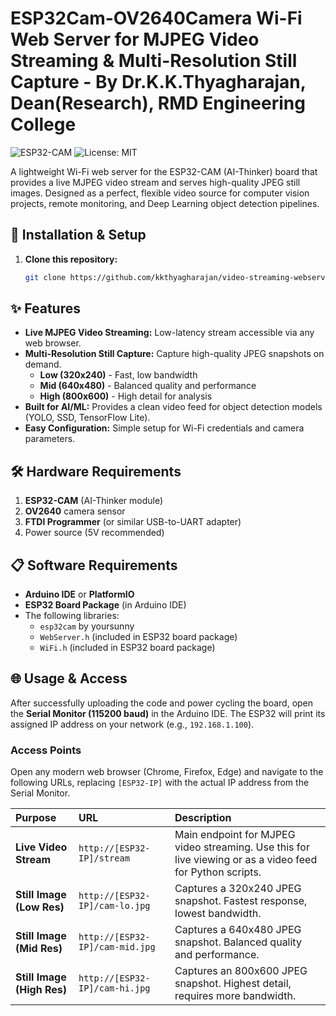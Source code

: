 # ESP32Cam-OV2640Camera Wi-Fi Web Server for MJPEG Video Streaming & Multi-Resolution Still Capture  - By Dr.K.K.Thyagharajan, Dean(Research), RMD Engineering College

![ESP32-CAM](https://img.shields.io/badge/ESP32-CAM-FF0000?style=for-the-badge&logo=arduino&logoColor=white)
![License: MIT](https://img.shields.io/badge/License-MIT-green.svg?style=for-the-badge)

A lightweight Wi-Fi web server for the ESP32-CAM (AI-Thinker) board that provides a live MJPEG video stream and serves high-quality JPEG still images. Designed as a perfect, flexible video source for computer vision projects, remote monitoring, and Deep Learning object detection pipelines.

## 🚀 Installation & Setup

1. **Clone this repository:**
   ```bash
   git clone https://github.com/kkthyagharajan/video-streaming-webserver-esp32.git
   
## ✨ Features

- **Live MJPEG Video Streaming:** Low-latency stream accessible via any web browser.
- **Multi-Resolution Still Capture:** Capture high-quality JPEG snapshots on demand.
  - **Low (320x240)** - Fast, low bandwidth
  - **Mid (640x480)** - Balanced quality and performance
  - **High (800x600)** - High detail for analysis
- **Built for AI/ML:** Provides a clean video feed for object detection models (YOLO, SSD, TensorFlow Lite).
- **Easy Configuration:** Simple setup for Wi-Fi credentials and camera parameters.

## 🛠️ Hardware Requirements

1. **ESP32-CAM** (AI-Thinker module)
2. **OV2640** camera sensor
3. **FTDI Programmer** (or similar USB-to-UART adapter)
4. Power source (5V recommended)

## 📋 Software Requirements

- **Arduino IDE** or **PlatformIO**
- **ESP32 Board Package** (in Arduino IDE)
- The following libraries:
  - `esp32cam` by yoursunny
  - `WebServer.h` (included in ESP32 board package)
  - `WiFi.h` (included in ESP32 board package)

## 🌐 Usage & Access
After successfully uploading the code and power cycling the board, open the **Serial Monitor (115200 baud)** in the Arduino IDE. The ESP32 will print its assigned IP address on your network (e.g., `192.168.1.100`).

### **Access Points**
Open any modern web browser (Chrome, Firefox, Edge) and navigate to the following URLs, replacing `[ESP32-IP]` with the actual IP address from the Serial Monitor.

| Purpose | URL | Description |
| :--- | :--- | :--- |
| **Live Video Stream** | `http://[ESP32-IP]/stream` | Main endpoint for MJPEG video streaming. Use this for live viewing or as a video feed for Python scripts. |
| **Still Image (Low Res)** | `http://[ESP32-IP]/cam-lo.jpg` | Captures a 320x240 JPEG snapshot. Fastest response, lowest bandwidth. |
| **Still Image (Mid Res)** | `http://[ESP32-IP]/cam-mid.jpg` | Captures a 640x480 JPEG snapshot. Balanced quality and performance. |
| **Still Image (High Res)** | `http://[ESP32-IP]/cam-hi.jpg` | Captures an 800x600 JPEG snapshot. Highest detail, requires more bandwidth. |

   
